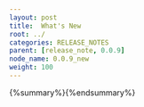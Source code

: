 ```yaml
---
layout: post
title:  What's New
root: ../
categories: RELEASE_NOTES
parent: [release_note, 0.0.9]
node_name: 0.0.9_new
weight: 100
---
```


{%summary%}{%endsummary%}
